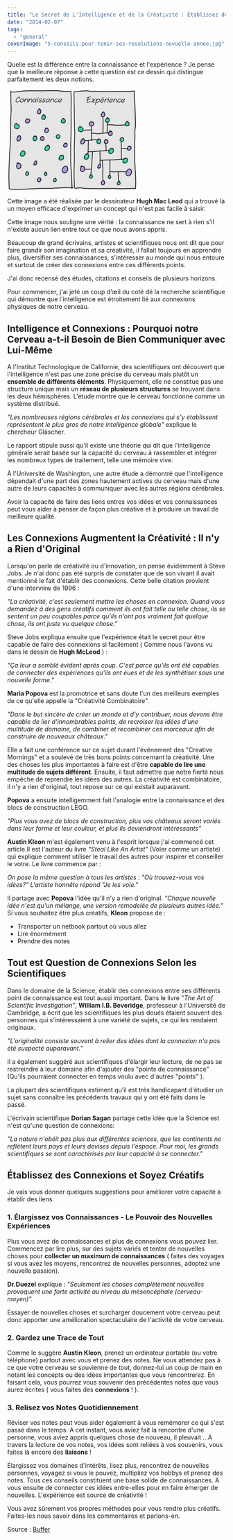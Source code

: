 ```yaml
---
title: "Le Secret de L'Intelligence et de la Créativité : Établissez des Connexions"
date: "2014-02-07"
tags:
  - "general"
coverImage: "5-conseils-pour-tenir-ses-resolutions-novuelle-annee.jpg"
---
```


Quelle est la différence entre la connaissance et l'expérience ? Je pense que la meilleure réponse à cette question est ce dessin qui distingue parfaitement les deux notions.

![ku-xlarge](images/ku-xlarge1-300x233.jpg)

Cette image a été réalisée par le dessinateur **Hugh Mac Leod** qui a trouvé là un moyen efficace d'exprimer un concept qui n'est pas facile à saisir.

Cette image nous souligne une vérité : la connaissance ne sert à rien s'il n'existe aucun lien entre tout ce que nous avons appris.

<!--more-->

Beaucoup de grand écrivains, artistes et scientifiques nous ont dit que pour faire grandir son imagination et sa créativité, il fallait toujours en apprendre plus, diversifier ses connaissances, s'intéresser au monde qui nous entoure et surtout de créer des connexions entre ces différents points.

J'ai donc recensé des études, citations et conseils de plusieurs horizons.

Pour commencer, j'ai jeté un coup d’œil du coté dé la recherche scientifique qui démontre que l'intelligence est étroitement lié aux connexions physiques de notre cerveau.

## [](#intelligence-et-connexions--pourquoi-notre-cerveau-a-t-il-besoin-de-bien-communiquer-avec-lui-m%C3%AAme)Intelligence et Connexions : Pourquoi notre Cerveau a-t-il Besoin de Bien Communiquer avec Lui-Même

A l'Institut Technologique de Californie, des scientifiques ont découvert que l'intelligence n'est pas une zone précise du cerveau mais plutôt un **ensemble de différents éléments**. Physiquement, elle ne constitue pas une structure unique mais un **réseau de plusieurs structures** se trouvant dans les deux hémisphères. L'étude montre que le cerveau fonctionne comme un système distribué.

_"Les nombreuses régions cérébrales et les connexions qui s'y établissent représentent le plus gros de notre intelligence globale"_ explique le chercheur Gläscher.

Le rapport stipule aussi qu'il existe une théorie qui dit que l'intelligence générale serait basée sur la capacité du cerveau à rassembler et intégrer les nombreux types de traitement, telle une mémoire vive.

À l'Université de Washington, une autre étude a démontré que l'intelligence dépendait d'une part des zones hautement actives du cerveau mais d'une autre de leurs capacités à communiquer avec les autres régions cérébrales.

Avoir la capacité de faire des liens entres vos idées et vos connaissances peut vous aider à penser de façon plus créative et à produire un travail de meilleure qualité.

## [](#les-connexions-augmentent-la-cr%C3%A9ativit%C3%A9--il-ny-a-rien-doriginal)Les Connexions Augmentent la Créativité : Il n'y a Rien d'Original

Lorsqu'on parle de créativité ou d'innovation, on pense évidemment à Steve Jobs. Je n'ai donc pas été surpris de constater que de son vivant il avait mentionné le fait d'établir des connexions. Cette belle citation provient d'une interview de 1996 :

_"La créativité, c'est seulement mettre les choses en connexion. Quand vous demandez à des gens créatifs comment ils ont fait telle ou telle chose, ils se sentent un peu coupables parce qu'ils n'ont pas vraiment fait quelque chose, ils ont juste vu quelque chose."_

Steve Jobs expliqua ensuite que l'expérience était le secret pour être capable de faire des connexions si facilement ( Comme nous l'avons vu dans le dessin de **Hugh McLeod** ) :

_"Ça leur a semblé évident après coup. C'est parce qu'ils ont été capables de connecter des expériences qu'ils ont eues et de les synthétiser sous une nouvelle forme."_

**Maria Popova** est la promotrice et sans doute l'un des meilleurs exemples de ce qu'elle appelle la "Créativité Combinatoire".

_"Dans le but sincère de créer un monde et d'y contribuer, nous devons être capable de lier d'innombrables points, de recroiser les idées d'une multitude de domaine, de combiner et recombiner ces morceaux afin de construire de nouveaux châteaux."_

Elle a fait une conférence sur ce sujet durant l'événement des "Creative Mornings" et a soulevé de très bons points concernant la créativité. Une des choses les plus importantes à faire est d'être **capable de lire une multitude de sujets différent**. Ensuite, il faut admettre que notre fierté nous empêche de reprendre les idées des autres. La créativité est combinatoire, il n'y a rien d'original, tout repose sur ce qui existait auparavant.

**Popova** a ensuite intelligemment fait l'analogie entre la connaissance et des blocs de construction LEGO.

_"Plus vous avez de blocs de construction, plus vos châteaux seront variés dans leur forme et leur couleur, et plus ils deviendront intéressants"_

**Austin Kleon** m'est également venu à l'esprit lorsque j'ai commencé cet article.Il est l'auteur du livre _"Steal Like An Artist"_ (Voler comme un artiste) qui explique comment utiliser le travail des autres pour inspirer et conseiller le votre. Le livre commence par :

_On pose la même question à tous les artistes :_ _"Où trouvez-vous vos idées?"_ _L'artiste honnête répond "Je les vole."_

Il partage avec **Popova** l'idée qu'il n'y a rien d'original. _"Chaque nouvelle idée n'est qu'un mélange, une version remodelée de plusieurs autres idée."_ Si vous souhaitez être plus créatifs, **Kleon** propose de :

- Transporter un netbook partout où vous allez
- Lire énormément
- Prendre des notes

## [](#tout-est-question-de-connexions-selon-les-scientifiques)Tout est Question de Connexions Selon les Scientifiques

Dans le domaine de la Science, établir des connexions entre ses différents point de connaissance est tout aussi important. Dans le livre "_The Art of Scientific Investigation"_, **William I.B. Beveridge**, professeur à l'Université de Cambridge, a écrit que les scientifiques les plus doués étaient souvent des personnes qui s'intéressaient à une variété de sujets, ce qui les rendaient originaux.

_"L'originalité consiste souvent à relier des idées dont la connexion n'a pas été suspecté auparavant."_

Il a également suggéré aux scientifiques d'élargir leur lecture, de ne pas se restreindre à leur domaine afin d'ajouter des "points de connaissance" (Qu'ils pourraient connecter en temps voulu avec d'autres "points" ).

La plupart des scientifiques estiment qu'il est très handicapant d'étudier un sujet sans connaître les précédents travaux qui y ont été faits dans le passé.

L'écrivain scientifique **Dorian Sagan** partage cette idée que la Science est n'est qu'une question de connexions:

_"La nature n'obéit pas plus aux différentes sciences, que les continents ne reflètent leurs pays et leurs devises depuis l'espace._ _Pour moi, les grands scientifiques se sont caractérisés par leur capacité à se connecter."_

## [](#%C3%89tablissez-des-connexions-et-soyez-cr%C3%A9atifs)Établissez des Connexions et Soyez Créatifs

Je vais vous donner quelques suggestions pour améliorer votre capacité à établir des liens.

### [](#1-%C3%89largissez-vos-connaissances---le-pouvoir-des-nouvelles-exp%C3%A9riences)1\. Élargissez vos Connaissances - Le Pouvoir des Nouvelles Expériences

Plus vous avez de connaissances et plus de connexions vous pouvez lier. Commencez par lire plus, sur des sujets variés et tenter de nouvelles choses pour **collecter un maximum de connaissances** ( faites des voyages si vous avez les moyens, rencontrez de nouvelles personnes, adoptez une nouvelle passion).

**Dr.Duezel** explique : _"Seulement les choses complètement nouvelles provoquent une forte activité au niveau du mésencéphale (cerveau-moyen)"._

Essayer de nouvelles choses et surcharger doucement votre cerveau peut donc apporter une amélioration spectaculaire de l'activité de votre cerveau.

### [](#2-gardez-une-trace-de-tout)2\. Gardez une Trace de Tout

Comme le suggère **Austin Kleon**, prenez un ordinateur portable (ou votre téléphone) partout avec vous et prenez des notes. Ne vous attendez pas à ce que votre cerveau se souvienne de tout, donnez-lui un coup de main en notant les concepts ou des idées importantes que vous rencontrerez. En faisant cela, vous pourrez vous souvenir des précédentes notes que vous aurez écrites ( vous faites des **connexions** ! ).

### [](#3-relisez-vos-notes-quotidiennement)3\. Relisez vos Notes Quotidiennement

Réviser vos notes peut vous aider également à vous remémorer ce qui s'est passé dans le temps. A cet instant, vous aviez fait la rencontre d'une personne, vous aviez appris quelques chose de nouveau, il pleuvait ...A travers la lecture de vos notes, vos idées sont reliées à vos souvenirs, vous faites là encore des **liaisons** !

Élargissez vos domaines d'intérêts, lisez plus, rencontrez de nouvelles personnes, voyagez si vous le pouvez, multipliez vos hobbys et prenez des notes. Tous ces conseils constituent une base solide de connaissances. A vous ensuite de connecter ces idées entre-elles pour en faire émerger de nouvelles. L'expérience est source de créativité !

Vous avez sûrement vos propres méthodes pour vous rendre plus créatifs. Faites-les nous savoir dans les commentaires et parlons-en.

Source : [Buffer](http://blog.bufferapp.com/connections-in-the-brain-understanding-creativity-and-intelligenceconnections)

